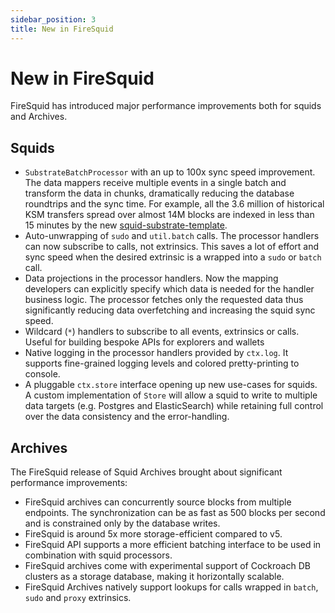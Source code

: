 ```yaml
---
sidebar_position: 3
title: New in FireSquid
---
```


# New in FireSquid

FireSquid has introduced major performance improvements both for squids and Archives.

## Squids

- `SubstrateBatchProcessor` with an up to 100x sync speed improvement. The data mappers receive multiple events in a single batch and transform the data in chunks, dramatically reducing the database roundtrips and the sync time. For example, all the 3.6 million of historical KSM transfers spread over almost 14M blocks are indexed in less than 15 minutes by the new [squid-substrate-template](https://github.com/subsquid/squid-substrate-template).
- Auto-unwrapping of `sudo` and `util.batch` calls. The processor handlers can now subscribe to calls, not extrinsics. This saves a lot of effort and sync speed when the desired extrinsic is a wrapped into a `sudo` or `batch` call. 
- Data projections in the processor handlers. Now the mapping developers can explicitly specify which data is needed for the handler business logic. The processor fetches only the requested data thus significantly reducing data overfetching and increasing the squid sync speed.
- Wildcard (`*`) handlers to subscribe to all events, extrinsics or calls. Useful for building bespoke APIs for explorers and wallets
- Native logging in the processor handlers provided by `ctx.log`. It supports fine-grained logging levels and colored pretty-printing to console.
- A pluggable `ctx.store` interface opening up new use-cases for squids. A custom implementation of `Store` will allow a squid to write to multiple data targets (e.g. Postgres and ElasticSearch) while retaining full control over the data consistency and the error-handling.

## Archives

The FireSquid release of Squid Archives brought about significant performance improvements:

- FireSquid archives can concurrently source blocks from multiple endpoints. The synchronization can be as fast as 500 blocks per second and is constrained only by the database writes. 
- FireSquid is around 5x more storage-efficient compared to v5. 
- FireSquid API supports a more efficient batching interface to be used in combination with squid processors. 
- FireSquid archives come with experimental support of Cockroach DB clusters as a storage database, making it horizontally scalable. 
- FireSquid Archives natively support lookups for calls wrapped in `batch`, `sudo` and `proxy` extrinsics. 